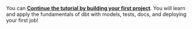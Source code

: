 You can **[Continue the tutorial by building your first project](/building-your-first-project)**. You will learn and apply the fundamentals of dbt with models, tests, docs, and deploying your first job!
